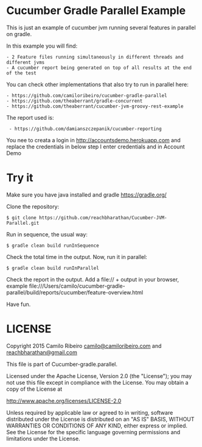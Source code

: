 Cucumber Gradle Parallel Example
===============================

This is just an example of cucumber jvm running several features in parallel on gradle. 

In this example you will find:

    - 2 Feature files running simultaneously in different threads and different jvms
    - A cucumber report being generated on top of all results at the end of the test
    
You can check other implementations that also try to run in parallel here:

    - https://github.com/camiloribeiro/cucumber-gradle-parallel
    - https://github.com/theaberrant/gradle-concurrent 
    - https://github.com/theaberrant/cucumber-jvm-groovy-rest-example

The report used is:

     - https://github.com/damianszczepanik/cucumber-reporting

You nee to creata a login in http://accountsdemo.herokuapp.com
and replace the credentials in below step
I enter credentials <username> and <password> in Account Demo


Try it
===============================


Make sure you have java installed and gradle https://gradle.org/

Clone the repository:

    $ git clone https://github.com/reachbharathan/Cucumber-JVM-Parallel.git

Run in sequence, the usual way:

    $ gradle clean build runInSequence

Check the total time in the output. Now, run it in parallel:

    $ gradle clean build runInParallel

Check the report in the output. 
Add a file:// + output in your browser, example file:///Users/camilo/cucumber-gradle-parallel/build/reports/cucumber/feature-overview.html

Have fun.

LICENSE
=======

Copyright 2015 Camilo Ribeiro camilo@camiloribeiro.com and reachbharathan@gmail.com

This file is part of Cucumber-gradle.parallel.

Licensed under the Apache License, Version 2.0 (the "License"); you may not use this file except in compliance with the License. You may obtain a copy of the License at

http://www.apache.org/licenses/LICENSE-2.0

Unless required by applicable law or agreed to in writing, software distributed under the License is distributed on an "AS IS" BASIS, WITHOUT WARRANTIES OR CONDITIONS OF ANY KIND, either express or implied. See the License for the specific language governing permissions and limitations under the License.
